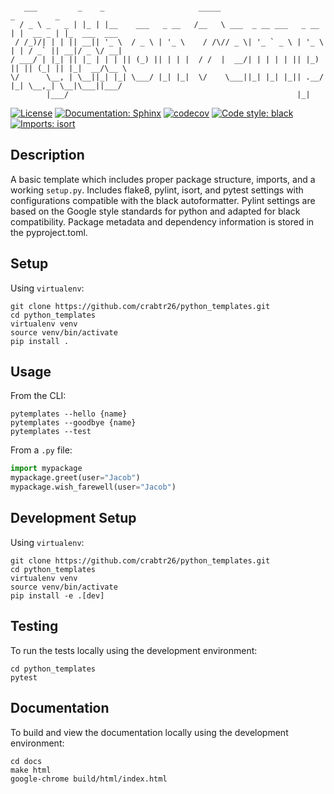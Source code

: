 ```

   ___         _    _                     _____                         _         _
  / _ \ _   _ | |_ | |__    ___   _ __   /__   \ ___  _ __ ___   _ __  | |  __ _ | |_  ___  ___
 / /_)/| | | || __|| '_ \  / _ \ | '_ \    / /\// _ \| '_ ` _ \ | '_ \ | | / _` || __|/ _ \/ __|
/ ___/ | |_| || |_ | | | || (_) || | | |  / /  |  __/| | | | | || |_) || || (_| || |_|  __/\__ \
\/      \__, | \__||_| |_| \___/ |_| |_|  \/    \___||_| |_| |_|| .__/ |_| \__,_| \__|\___||___/
        |___/                                                   |_|

```
<!-- source - https://patorjk.com/software/taag/#p=display&h=1&f=Ogre&t=Python%20Templates -->

[![License](https://img.shields.io/badge/License-Creative%20Commons%20Zero%20v1.0-informational?style=flat)](./LICENSE)
[![Documentation: Sphinx](https://img.shields.io/badge/Documentation-Sphinx-08476D?style=flat)](https://www.sphinx-doc.org/en/master/)
[![codecov](https://codecov.io/gh/crabtr26/python_templates/branch/main/graph/badge.svg?token=RRYTJVFDG3)](https://codecov.io/gh/crabtr26/python_templates)
[![Code style: black](https://img.shields.io/badge/code%20style-black-151515?style=flat)](https://github.com/psf/black)
[![Imports: isort](https://img.shields.io/badge/%20imports-isort-EE8236?style=flat)](https://pycqa.github.io/isort/)


## Description
A basic template which includes proper package structure, imports, and a working `setup.py`.
Includes flake8, pylint, isort, and pytest settings with configurations compatible with
the black autoformatter. Pylint settings are based on the Google style standards for python
and adapted for black compatibility. Package metadata and dependency information is stored
in the pyproject.toml.

## Setup
Using `virtualenv`:
```
git clone https://github.com/crabtr26/python_templates.git
cd python_templates
virtualenv venv
source venv/bin/activate
pip install .
```

## Usage
From the CLI:
```
pytemplates --hello {name}
pytemplates --goodbye {name}
pytemplates --test
```

From a `.py` file:
```python
import mypackage
mypackage.greet(user="Jacob")
mypackage.wish_farewell(user="Jacob")
```

## Development Setup
Using `virtualenv`:
```
git clone https://github.com/crabtr26/python_templates.git
cd python_templates
virtualenv venv
source venv/bin/activate
pip install -e .[dev]
```

## Testing
To run the tests locally using the development environment:
```
cd python_templates
pytest
```

## Documentation
To build and view the documentation locally using the development environment:
```
cd docs
make html
google-chrome build/html/index.html
```
